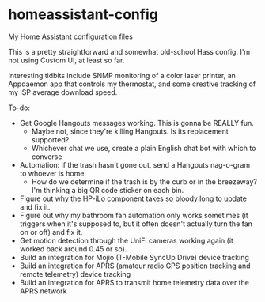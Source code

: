 # homeassistant-config
My Home Assistant configuration files

This is a pretty straightforward and somewhat old-school Hass config. I'm not using Custom UI, at least so far.

Interesting tidbits include SNMP monitoring of a color laser printer, an Appdaemon app that controls my thermostat, and some creative tracking of my ISP average download speed.

To-do: 
* Get Google Hangouts messages working. This is gonna be REALLY fun.
  * Maybe not, since they're killing Hangouts. Is its replacement supported?
  * Whichever chat we use, create a plain English chat bot with which to converse
* Automation: if the trash hasn't gone out, send a Hangouts nag-o-gram to whoever is home.
  * How do we determine if the trash is by the curb or in the breezeway? I'm thinking a big QR code sticker on each bin.
* Figure out why the HP-iLo component takes so bloody long to update and fix it.
* Figure out why my bathroom fan automation only works sometimes (it triggers when it's supposed to, but it often doesn't actually turn the fan on or off) and fix it.
* Get motion detection through the UniFi cameras working again (it worked back around 0.45 or so).
* Build an integration for Mojio (T-Mobile SyncUp Drive) device tracking
* Build an integration for APRS (amateur radio GPS position tracking and remote telemetry) device tracking
* Build an integration for APRS to transmit home telemetry data over the APRS network
